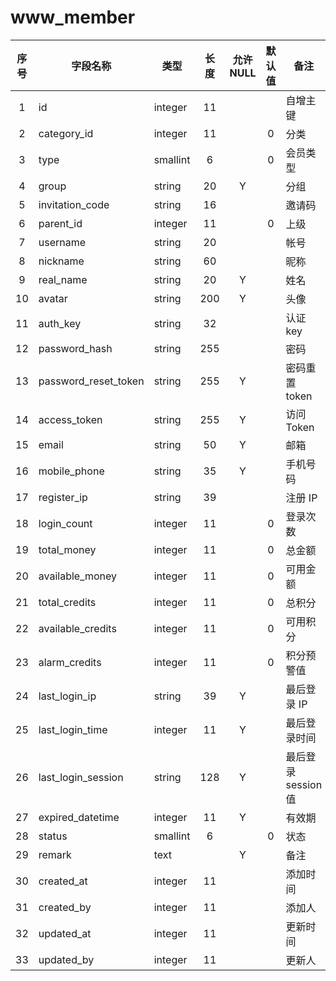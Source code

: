 www_member
==========
| 序号 | 字段名称 | 类型 | 长度 | 允许 NULL | 默认值 | 备注 | 
| :---: | --- | --- | :---: | :---: | :---: | --- | 
|  1 | id                   | integer  | 11  |   |   | 自增主键   | 
|  2 | category_id          | integer  | 11  |   | 0 | 分类         | 
|  3 | type                 | smallint | 6   |   | 0 | 会员类型   | 
|  4 | group                | string   | 20  | Y |   | 分组         | 
|  5 | invitation_code      | string   | 16  |   |   | 邀请码      | 
|  6 | parent_id            | integer  | 11  |   | 0 | 上级         | 
|  7 | username             | string   | 20  |   |   | 帐号         | 
|  8 | nickname             | string   | 60  |   |   | 昵称         | 
|  9 | real_name            | string   | 20  | Y |   | 姓名         | 
| 10 | avatar               | string   | 200 | Y |   | 头像         | 
| 11 | auth_key             | string   | 32  |   |   | 认证 key     | 
| 12 | password_hash        | string   | 255 |   |   | 密码         | 
| 13 | password_reset_token | string   | 255 | Y |   | 密码重置 token | 
| 14 | access_token         | string   | 255 | Y |   | 访问 Token   | 
| 15 | email                | string   | 50  | Y |   | 邮箱         | 
| 16 | mobile_phone         | string   | 35  | Y |   | 手机号码   | 
| 17 | register_ip          | string   | 39  |   |   | 注册 IP      | 
| 18 | login_count          | integer  | 11  |   | 0 | 登录次数   | 
| 19 | total_money          | integer  | 11  |   | 0 | 总金额      | 
| 20 | available_money      | integer  | 11  |   | 0 | 可用金额   | 
| 21 | total_credits        | integer  | 11  |   | 0 | 总积分      | 
| 22 | available_credits    | integer  | 11  |   | 0 | 可用积分   | 
| 23 | alarm_credits        | integer  | 11  |   | 0 | 积分预警值 | 
| 24 | last_login_ip        | string   | 39  | Y |   | 最后登录 IP | 
| 25 | last_login_time      | integer  | 11  | Y |   | 最后登录时间 | 
| 26 | last_login_session   | string   | 128 | Y |   | 最后登录 session 值 | 
| 27 | expired_datetime     | integer  | 11  | Y |   | 有效期      | 
| 28 | status               | smallint | 6   |   | 0 | 状态         | 
| 29 | remark               | text     |     | Y |   | 备注         | 
| 30 | created_at           | integer  | 11  |   |   | 添加时间   | 
| 31 | created_by           | integer  | 11  |   |   | 添加人      | 
| 32 | updated_at           | integer  | 11  |   |   | 更新时间   | 
| 33 | updated_by           | integer  | 11  |   |   | 更新人      | 
